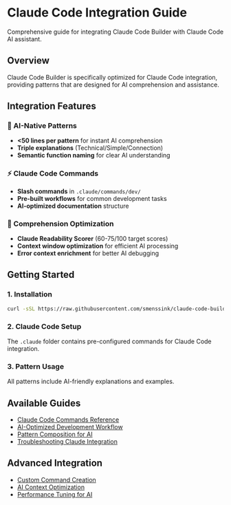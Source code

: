 # Claude Code Integration Guide

Comprehensive guide for integrating Claude Code Builder with Claude Code AI assistant.

## Overview

Claude Code Builder is specifically optimized for Claude Code integration, providing patterns that are designed for AI comprehension and assistance.

## Integration Features

### 🤖 AI-Native Patterns
- **<50 lines per pattern** for instant AI comprehension
- **Triple explanations** (Technical/Simple/Connection)
- **Semantic function naming** for clear AI understanding

### ⚡ Claude Code Commands
- **Slash commands** in `.claude/commands/dev/`
- **Pre-built workflows** for common development tasks
- **AI-optimized documentation** structure

### 🧠 Comprehension Optimization
- **Claude Readability Scorer** (60-75/100 target scores)
- **Context window optimization** for efficient AI processing
- **Error context enrichment** for better AI debugging

## Getting Started

### 1. Installation
```bash
curl -sSL https://raw.githubusercontent.com/smenssink/claude-code-builder/main/scripts/install.sh | bash
```

### 2. Claude Code Setup
The `.claude` folder contains pre-configured commands for Claude Code integration.

### 3. Pattern Usage
All patterns include AI-friendly explanations and examples.

## Available Guides

- [Claude Code Commands Reference](./commands-reference.md)
- [AI-Optimized Development Workflow](./ai-workflow.md)
- [Pattern Composition for AI](./pattern-composition.md)
- [Troubleshooting Claude Integration](./troubleshooting.md)

## Advanced Integration

- [Custom Command Creation](./custom-commands.md)
- [AI Context Optimization](./context-optimization.md)
- [Performance Tuning for AI](./performance-tuning.md)